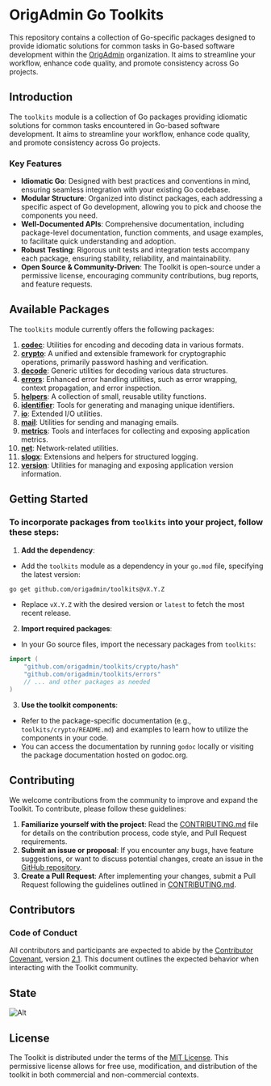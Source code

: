 # OrigAdmin Go Toolkits

This repository contains a collection of Go-specific packages designed to provide idiomatic solutions for common tasks in Go-based software development within the [OrigAdmin](https://github.com/origadmin) organization. It aims to streamline your workflow, enhance code quality, and promote consistency across Go projects.

## Introduction

The `toolkits` module is a collection of Go packages providing idiomatic solutions for common tasks encountered in Go-based software development. It aims to streamline your workflow, enhance code quality, and promote consistency across Go projects.

### Key Features

- **Idiomatic Go**: Designed with best practices and conventions in mind, ensuring seamless integration with your existing Go codebase.
- **Modular Structure**: Organized into distinct packages, each addressing a specific aspect of Go development, allowing you to pick and choose the components you need.
- **Well-Documented APIs**: Comprehensive documentation, including package-level documentation, function comments, and usage examples, to facilitate quick understanding and adoption.
- **Robust Testing**: Rigorous unit tests and integration tests accompany each package, ensuring stability, reliability, and maintainability.
- **Open Source & Community-Driven**: The Toolkit is open-source under a permissive license, encouraging community contributions, bug reports, and feature requests.

## Available Packages

The `toolkits` module currently offers the following packages:

1.  [**codec**](./codec): Utilities for encoding and decoding data in various formats.
2.  [**crypto**](./crypto): A unified and extensible framework for cryptographic operations, primarily password hashing and verification.
3.  [**decode**](./decode): Generic utilities for decoding various data structures.
4.  [**errors**](./errors): Enhanced error handling utilities, such as error wrapping, context propagation, and error inspection.
5.  [**helpers**](./helpers): A collection of small, reusable utility functions.
6.  [**identifier**](./identifier): Tools for generating and managing unique identifiers.
7.  [**io**](./io): Extended I/O utilities.
8.  [**mail**](./mail): Utilities for sending and managing emails.
9.  [**metrics**](./metrics): Tools and interfaces for collecting and exposing application metrics.
10. [**net**](./net): Network-related utilities.
11. [**slogx**](./slogx): Extensions and helpers for structured logging.
12. [**version**](./version): Utilities for managing and exposing application version information.

## Getting Started

### To incorporate packages from `toolkits` into your project, follow these steps:

1. **Add the dependency**:

- Add the `toolkits` module as a dependency in your `go.mod` file, specifying the latest version:

```bash
go get github.com/origadmin/toolkits@vX.Y.Z
```

- Replace `vX.Y.Z` with the desired version or `latest` to fetch the most recent release.

2. **Import required packages**:

- In your Go source files, import the necessary packages from `toolkits`:

```go
import (
    "github.com/origadmin/toolkits/crypto/hash"
    "github.com/origadmin/toolkits/errors"
    // ... and other packages as needed
)
```

3. **Use the toolkit components**:

- Refer to the package-specific documentation (e.g., `toolkits/crypto/README.md`) and examples to learn how to utilize the components in your code.
- You can access the documentation by running `godoc` locally or visiting the package documentation hosted on godoc.org.

## Contributing

We welcome contributions from the community to improve and expand the Toolkit. To contribute, please follow these guidelines:

1. **Familiarize yourself with the project**: Read the [CONTRIBUTING.md] file for details on the contribution process, code style, and Pull Request requirements.
2. **Submit an issue or proposal**: If you encounter any bugs, have feature suggestions, or want to discuss potential changes, create an issue in the [GitHub repository](https://github.com/origadmin/toolkit).
3. **Create a Pull Request**: After implementing your changes, submit a Pull Request following the guidelines outlined in [CONTRIBUTING.md].

## Contributors

### Code of Conduct

All contributors and participants are expected to abide by the [Contributor Covenant][ContributorHomepage], version [2.1][v2.1]. This document outlines the expected behavior when interacting with the Toolkit community.

## State

![Alt](https://repobeats.axiom.co/api/embed/bc9ad4ec869e9769ecbf84bb4a37c365a0cad47f.svg "Repobeats analytics image")

## License

The Toolkit is distributed under the terms of the [MIT License][MIT]. This permissive license allows for free use, modification, and distribution of the toolkit in both commercial and non-commercial contexts.

[CONTRIBUTING.md]: CONTRIBUTING.md
[ContributorHomepage]: https://www.contributor-covenant.org
[v2.1]: https://www.contributor-covenant.org/version/2/1/code_of_conduct.html
[MIT]: LICENSE
